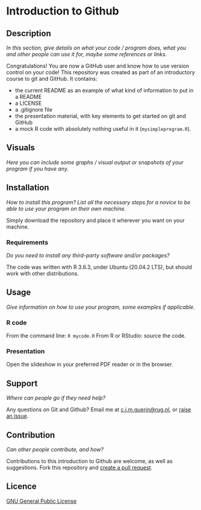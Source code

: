 # Introduction to Github

## Description
*In this section, give details on what your code / program does, what you and other people can use it for, maybe some references or links.*

Congratulations! You are now a GitHub user and know how to use version control on your code!
This repository was created as part of an introductory course to git and GitHub. It contains:
- the current README as an example of what kind of information to put in a README
- a LICENSE
- a .gitignore file
- the presentation material, with key elements to get started on git and GitHub 
- a mock R code with absolutely nothing useful in it (`mysimpleprogram.R`).

## Visuals
*Here you can include some graphs / visual output or snapshots of your program if you have any.*

## Installation
*How to install this program? List all the necessary steps for a novice to be able to use your program on their own machine.*

Simply download the repository and place it wherever you want on your machine.

### Requirements
*Do you need to install any third-party software and/or packages?*

The code was written with R 3.6.3, under Ubuntu (20.04.2 LTS), but should work with other distributions.

## Usage
*Give information on how to use your program, some examples if applicable.*

### R code
From the command line: `R mycode.R`
From R or RStudio: source the code.

### Presentation
Open the slideshow in your preferred PDF reader or in the browser.

## Support
*Where can people go if they need help?*

Any questions on Git and Github? Email me at <c.j.m.guerin@rug.nl>, or [raise an issue](https://docs.github.com/en/issues/tracking-your-work-with-issues/creating-an-issue).

## Contribution
*Can other people contribute, and how?*

Contributions to this introduction to Github are welcome, as well as suggestions. Fork this repository and [create a pull request](https://docs.github.com/en/github/collaborating-with-pull-requests/proposing-changes-to-your-work-with-pull-requests/creating-a-pull-request).

## Licence
[GNU General Public License](https://github.com/ClaireGuerin/github-introduction/blob/main/LICENSE)
